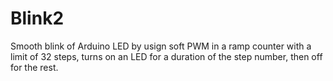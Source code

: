 # Blink2
Smooth blink of Arduino LED by usign soft PWM
in a ramp counter with a limit of 32 steps,
turns on an LED for a duration of the step number, then off for the rest.
